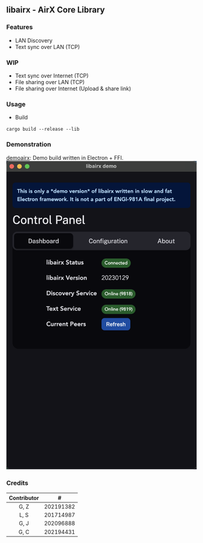 ## libairx - AirX Core Library

### Features

- LAN Discovery
- Text sync over LAN (TCP)

### WIP

- Text sync over Internet (TCP)
- File sharing over LAN (TCP)
- File sharing over Internet (Upload & share link)

### Usage

- Build

```shell
cargo build --release --lib
```

### Demonstration

[demoairx](https://github.com/hatsune-miku/demoairx): Demo build written in Electron + FFI.
![](images/1.png)


### Credits

| Contributor |     #     |
|:-----------:|:---------:|
|    G, Z     | 202191382 |
|    L, S     | 201714987 |
|    G, J     | 202096888 |
|    G, C     | 202194431 |
